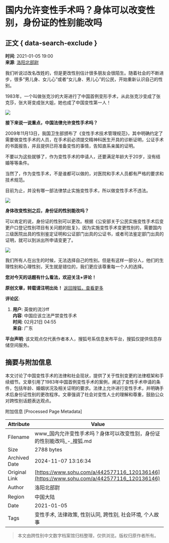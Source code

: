 # 国内允许变性手术吗？身体可以改变性别，身份证的性别能改吗

## 正文 { data-search-exclude }


**时间**: 2021-01-05 19:00  
**来源**: [洛阳北部尉](https://www.sohu.com/a/442577116_120136146?spm=smpc.content-abroad.content.1.17309853559539vVtAsB)

我们听说过改名改姓的，但是更改性别估计很多朋友会很陌生。随着社会的不断进步，很多“男儿身、女儿心”或者“女儿身、男儿心”的公民，开始重新认识自己的性别。

1983年，一个叫做张克沙的大哥进行了中国首例变形手术，从此张克沙变成了张克莎，张大哥变成张大姐，她也成了中国变性第一人！

![](http://p6.itc.cn/images01/20210105/50b4155082224c1bac039d210c35e552.jpeg)

**接下来说一说重点，中国法律允许变性手术吗？**

2009年11月13日，我国卫生部颁布了《变性手术技术管理规范》，其中明确约定了需要做变性手术的人员，在手术前必须提交精神科医生开具的诊断证明，公证手术的书面报告，并且提供已将准备变性的事情，告知直系亲属的证明。

不要以为这些就够了，作为变性手术的申请人，还要满足年龄大于20岁，没有结婚等等条件。

当然了，作为变性手术，不是谁都可以做的，对医院和手术人员都有严格的要求和技术规范。

目前为止，并没有哪一部法律禁止实施变性手术，所以做变性手术不违法。

![](http://p9.itc.cn/images01/20210105/5ebedae29acd4078b40ec89c5401f4f7.jpeg)

**身体改变性别之后，身份证的性别能改吗？**

可以肯定的说，身份证的性别可以更改。根据《公安部关于公民实施变性手术后变更户口登记性别项目有关问题的批复》，因为实施变性手术变更性别的，需要国内三级医院出具的性别鉴定证明和公证部门出具的公证书，或者司法鉴定部门出具的证明，就可以到派出所申请变更了。

![](http://p8.itc.cn/images01/20210105/9d5d5b5aa35f4e61b2b3c01a4bfa7c0d.jpeg)

我们所有人在出生的时候，无法选择自己的性别。但是有这样一部分人，他们的生理性别和心理性别，天生就是错位的，我们更应该尊重每一个人的选择。

**您对今天的话题有什么看法，欢迎关注+评论！**

**原创文章，转载请注明出处！** [返回搜狐，查看更多](https://www.sohu.com/?strategyid=00001&spm=smpc.content-abroad.content.3.17309853559539vVtAsB)

**评论区**:  
1. **用户**: 英俊的流沙ff  
   **内容**: 中国应该立法严禁变性手术  
   **时间**: 02月21日 04:55  
   **来自**: 广东

**平台声明**: 该文观点仅代表作者本人，搜狐号系信息发布平台，搜狐仅提供信息存储空间服务。

## 摘要与附加信息

<!-- tcd_abstract -->
本文讨论了中国变性手术的法律和社会现状，提供了关于性别变更的法律框架和手续细节。文章引用了1983年中国首例变性手术的案例，阐述了变性手术申请的条件，包括年龄、婚姻状况及相关证明的要求。法律上允许进行变性手术，并明确手术后身份证性别的更改程序。文章强调了社会对变性人士的理解和尊重，鼓励公众对跨性别话题表达观点。
<!-- tcd_abstract_end -->

附加信息 [Processed Page Metadata]

| Attribute       | Value                                  |
|-----------------|----------------------------------------|
| Filename        | www_国内允许变性手术吗？身体可以改变性别，身份证的性别能改吗_-_搜狐.md                             |
| Size            | 2788 bytes                           |
| Archived Date   | 2024-11-07 13:16:34                             |
| Original Link   | [https://www.sohu.com/a/442577116_120136146](https://www.sohu.com/a/442577116_120136146)                       |
| Author          | 洛阳北部尉                               |
| Region          | 中国大陆                               |
| Date            | 2021-01-05                                 |
| Tags            | 变性手术, 法律政策, 性别认同, 跨性别, 社会环境, 个人故事                                 |
>
> 本文由跨性别中文数字档案馆归档整理，仅供浏览。版权归原作者所有。
>